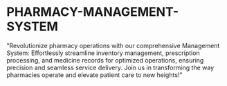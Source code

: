 # PHARMACY-MANAGEMENT-SYSTEM
 "Revolutionize pharmacy operations with our comprehensive Management System: Effortlessly streamline inventory management, prescription processing, and medicine records for optimized operations, ensuring precision and seamless service delivery. Join us in transforming the way pharmacies operate and elevate patient care to new heights!"
